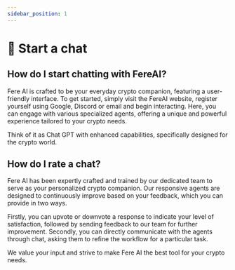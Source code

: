 ```yaml
---
sidebar_position: 1
---
```


# 💬 Start a chat

## How do I start chatting with FereAI?

Fere AI is crafted to be your everyday crypto companion, featuring a user-friendly interface.
To get started, simply visit the FereAI website, register yourself using Google, Discord or email and begin interacting.
Here, you can engage with various specialized agents, offering a unique and powerful experience tailored to your crypto needs.

Think of it as Chat GPT with enhanced capabilities, specifically designed for the crypto world.


## How do I rate a chat?

Fere AI has been expertly crafted and trained by our dedicated team to serve as your personalized crypto companion. Our responsive agents are designed to continuously improve based on your feedback, which you can provide in two ways.

Firstly, you can upvote or downvote a response to indicate your level of satisfaction, followed by sending feedback to our team for further improvement. Secondly, you can directly communicate with the agents through chat, asking them to refine the workflow for a particular task.

We value your input and strive to make Fere AI the best tool for your crypto needs.
